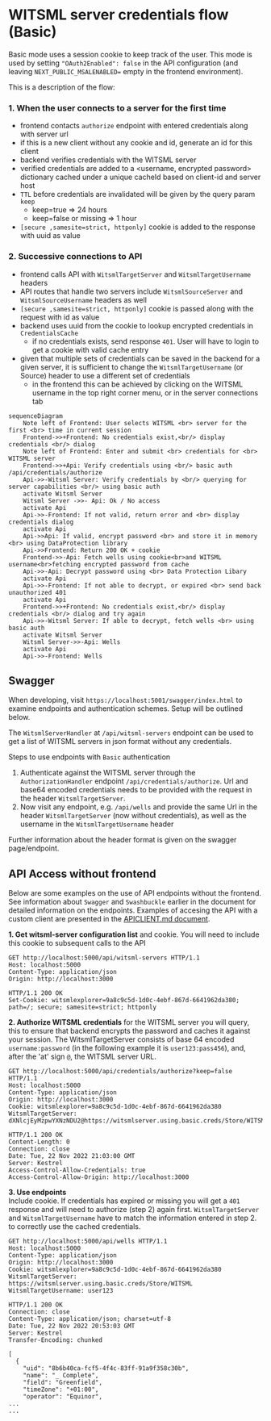# WITSML server credentials flow (Basic)

Basic mode uses a session cookie to keep track of the user. This mode is used by setting `"OAuth2Enabled": false` in the API configuration (and leaving `NEXT_PUBLIC_MSALENABLED=` empty in the frontend environment).

This is a description of the flow:
### 1. When the user connects to a server for the first time
  - frontend contacts `authorize` endpoint with entered credentials along with server url
  - if this is a new client without any cookie and id, generate an id for this client
  - backend verifies credentials with the WITSML server
  - verified credentials are added to a <username, encrypted password> dictionary cached under a unique cacheId based on client-id and server host
  - `TTL` before credentials are invalidated will be given by the query param `keep`
    - keep=true => 24 hours
    - keep=false or missing  => 1 hour
  - `[secure ,samesite=strict, httponly]` cookie is added to the response with uuid as value

### 2. Successive connections to API
  - frontend calls API with `WitsmlTargetServer` and `WitsmlTargetUsername` headers
  - API routes that handle two servers include `WitsmlSourceServer` and `WitsmlSourceUsername` headers as well
  - `[secure ,samesite=strict, httponly]` cookie is passed along with the request with id as value
  - backend uses uuid from the cookie to lookup encrypted credentials in `CredentialsCache`
    - if no credentials exists, send response `401`. User will have to login to get a cookie with valid cache entry
  - given that multiple sets of credentials can be saved in the backend for a given server, it is sufficient to change the `WitsmlTargetUsername` (or Source) header to use a different set of credentials
    - in the frontend this can be achieved by clicking on the WITSML username in the top right corner menu, or in the server connections tab

```mermaid
sequenceDiagram
    Note left of Frontend: User selects WITSML <br> server for the first <br> time in current session
    Frontend->>+Frontend: No credentials exist,<br/> display credentials <br/> dialog
    Note left of Frontend: Enter and submit <br> credentials for <br> WITSML server
    Frontend->>+Api: Verify credentials using <br/> basic auth /api/credentials/authorize
    Api->>-Witsml Server: Verify credentials by <br/> querying for server capabilities <br/> using basic auth
    activate Witsml Server
    Witsml Server ->>- Api: Ok / No access 
    activate Api
    Api->>-Frontend: If not valid, return error and <br> display credentials dialog
    activate Api
    Api->>Api: If valid, encrypt password <br> and store it in memory <br> using DataProtection library
    Api->>Frontend: Return 200 OK + cookie
    Frontend->>-Api: Fetch wells using cookie<br>and WITSML username<br>fetching encrypted password from cache
    Api->>-Api: Decrypt password using <br> Data Protection Libary
    activate Api
    Api->>-Frontend: If not able to decrypt, or expired <br> send back unauthorized 401
    activate Api
    Frontend->>+Frontend: No credentials exist,<br/> display credentials <br/> dialog and try again    
    Api->>-Witsml Server: If able to decrypt, fetch wells <br> using basic auth
    activate Witsml Server
    Witsml Server->>-Api: Wells
    activate Api
    Api->>-Frontend: Wells
```

## Swagger
When developing, visit `https://localhost:5001/swagger/index.html` to examine endpoints and authentication schemes. Setup will be outlined below.

The `WitsmlServerHandler` at `/api/witsml-servers` endpoint can be used to get a list of WITSML servers in json format without any credentials.

Steps to use endpoints with `Basic` authentication
1. Authenticate against the WITSML server through the `AuthorizationHandler` endpoint `/api/credentials/authorize`. Url and base64 encoded credentials needs to be provided with the request in the header `WitsmlTargetServer`. 
2. Now visit any endpoint, e.g. `/api/wells` and provide the same Url in the header `WitsmlTargetServer` (now without credentials), as well as the username in the `WitsmlTargetUsername` header

Further information about the header format is given on the swagger page/endpoint. 

## API Access without frontend

Below are some examples on the use of API endpoints without the frontend. See information about `Swagger` and `Swashbuckle` earlier in the document for detailed information on the endpoints. Examples of accesing the API with a custom client are presented in the [APICLIENT.md document](./APICLIENT.md).

__1. Get witsml-server configuration list__ and cookie. You will need to include this cookie to subsequent calls to the API

```http
GET http://localhost:5000/api/witsml-servers HTTP/1.1
Host: localhost:5000
Content-Type: application/json
Origin: http://localhost:3000
```
```http
HTTP/1.1 200 OK
Set-Cookie: witsmlexplorer=9a8c9c5d-1d0c-4ebf-867d-6641962da380; path=/; secure; samesite=strict; httponly
```

__2. Authorize WITSML credentials__ for the WITSML server you will query, this to ensure that backend encrypts the password and caches it against your session. The WitsmlTargetServer consists of base 64 encoded `username:password` (in the following example it is `user123:pass456`), and, after the 'at' sign `@`, the WITSML server URL.

```http
GET http://localhost:5000/api/credentials/authorize?keep=false HTTP/1.1
Host: localhost:5000
Content-Type: application/json
Origin: http://localhost:3000
Cookie: witsmlexplorer=9a8c9c5d-1d0c-4ebf-867d-6641962da380
WitsmlTargetServer: dXNlcjEyMzpwYXNzNDU2@https://witsmlserver.using.basic.creds/Store/WITSML
```
```http
HTTP/1.1 200 OK
Content-Length: 0
Connection: close
Date: Tue, 22 Nov 2022 21:03:00 GMT
Server: Kestrel
Access-Control-Allow-Credentials: true
Access-Control-Allow-Origin: http://localhost:3000
```

__3. Use endpoints__  
Include cookie. If credentials has expired or missing you will get a `401` response and will need to authorize (step 2) again first. `WitsmlTargetServer` and `WitsmlTargetUsername` have to match the information entered in step 2. to correctly use the cached credentials.

```http
GET http://localhost:5000/api/wells HTTP/1.1
Host: localhost:5000
Content-Type: application/json
Origin: http://localhost:3000
Cookie: witsmlexplorer=9a8c9c5d-1d0c-4ebf-867d-6641962da380
WitsmlTargetServer: https://witsmlserver.using.basic.creds/Store/WITSML
WitsmlTargetUsername: user123
```
```http
HTTP/1.1 200 OK
Connection: close
Content-Type: application/json; charset=utf-8
Date: Tue, 22 Nov 2022 20:53:03 GMT
Server: Kestrel
Transfer-Encoding: chunked

[
  {
    "uid": "8b6b40ca-fcf5-4f4c-83ff-91a9f358c30b",
    "name": "_ Complete",
    "field": "Greenfield",
    "timeZone": "+01:00",
    "operator": "Equinor",
...
...
```
